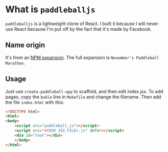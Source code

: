 # What is `paddleballjs`
`paddleballjs` is a lightweight clone of React. I built it because I will never use React because I'm put off by the fact that it's made by Facebook.
## Name origin
It's from an [NPM expansion](https://github.com/npm/npm-expansions/blob/HEAD/expansions.txt). The full expansion is `November's Paddleball Marathon`.
## Usage
Just use `create-paddleball-app` to scaffold, and then edit index.jsx. To add pages, copy the `buble` line in `Makefile` and change the filename. Then add the file `index.html` with this:
```html
<!DOCTYPE html>
<html>
<body>
    <script src="paddleball.js"></script>
    <script src="<YOUR JSX FILE>.js" defer></script>
    <div id="root"></div>
    </body>
</html>
```
